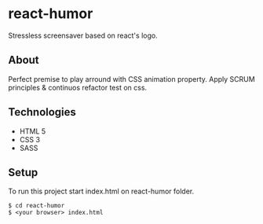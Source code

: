 # react-humor
Stressless screensaver based on react's logo.  

## About 
Perfect premise to play arround with CSS animation property.
Apply SCRUM principles & continuos refactor test on css.

## Technologies
* HTML 5
* CSS 3
* SASS

## Setup
To run this project start index.html on react-humor folder.
```
$ cd react-humor  
$ <your browser> index.html
```
